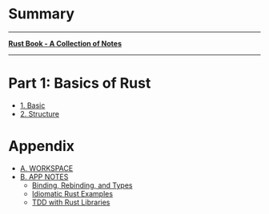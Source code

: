 # Summary

---

[**Rust Book - A Collection of Notes**](./README.md)

---

# Part 1: Basics of Rust

- [1. Basic]()
- [2. Structure]()

# Appendix

- [A. WORKSPACE](./workspace/README.md)
- [B. APP NOTES](./app-notes/README.md)
  - [Binding, Rebinding, and Types](./app-notes/binding-types.md)
  - [Idiomatic Rust Examples](./app-notes/idiomatic-rust.md)
  - [TDD with Rust Libraries](./app-notes/tdd-rust-libs.md)

